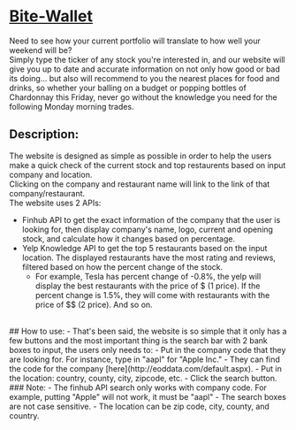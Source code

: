 # [Bite-Wallet](https://shellynguyen98.github.io/Project-1/)
Need to see how your current portfolio will translate to how well your weekend will be? </br>
Simply type the ticker of any stock you're interested in, and our website will give you up to date and accurate information on not only how good or bad its doing... but also will recommend to you the nearest places for food and drinks, so whether your balling on a budget or popping bottles of Chardonnay this Friday, never go without the knowledge you need for the following Monday morning trades.
</br>
## Description:
The website is designed as simple as possible in order to help the users make a quick check of the current stock and top restaurents based on input company and location.</br>
Clicking on the company and restaurant name will link to the link of that company/restaurant.</br>
The website uses 2 APIs:
- Finhub API to get the exact information of the company that the user is looking for, then display company's name, logo, current and opening stock, and calculate how it changes based on percentage.
- Yelp Knowledge API to get the top 5 restaurants based on the input location. The displayed restaurants have the most rating and reviews, filtered based on how the percent change of the stock.
  - For example, Tesla has percent change of -0.8%, the yelp will display the best restaurants with the price of $ (1 price). If the percent change is 1.5%, they will come with restaurants with the price of $$ (2 price). And so on.

 </br>
## How to use:
- That's been said, the website is so simple that it only has a few buttons and the most important thing is the search bar with 2 bank boxes to input, the users only needs to:
  - Put in the company code that they are looking for. For instance, type in "aapl" for "Apple Inc."
    - They can find the code for the company [here](http://eoddata.com/default.aspx).
  - Put in the location: country, county, city, zipcode, etc.
  - Click the search button.
</br>
### Note:
- The finhub API search only works with company code. For example, putting "Apple" will not work, it must be "aapl"
- The search boxes are not case sensitive.
- The location can be zip code, city, county, and country.
</br>
